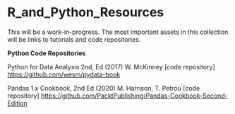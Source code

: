 # R_and_Python_Resources

This will be a work-in-progress.  The most important assets in this collection will be links to tutorials and code repositories.

<B>Python Code Repositories</B>

Python for Data Analysis 2nd, Ed (2017) W. McKinney [code repository]
https://github.com/wesm/pydata-book

Pandas 1.x Cookbook, 2nd Ed (2020) M. Harrison, T. Petrou [code repository]
https://github.com/PacktPublishing/Pandas-Cookbook-Second-Edition
